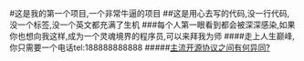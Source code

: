#这是我的第一个项目,一个非常牛逼的项目
##这是用心去写的代码,没一行代码,没一个标签,没一个英文都充满了生机
###每个人第一眼看到都会被深深感染,如果你也想向我这样,成为一个灵魂境界的程序员,可以来拜我为师
####走上人生巅峰,你只需要一个电话tel:188888888888
#####[主流开源协议之间有何异同?](https://www.zhihu.com/question/19568896)